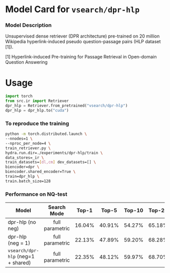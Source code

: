 # Model Card for `vsearch/dpr-hlp`

### Model Description

Unsupervised dense retriever (DPR architecture) pre-trained on 20 million Wikipedia hyperlink-induced pseudo question-passage pairs (HLP dataset [1]).

[1] Hyperlink-induced Pre-training for Passage Retrieval in Open-domain Question Answering

# Usage
```python
import torch
from src.ir import Retriever
dpr_hlp = Retriever.from_pretrained("vsearch/dpr-hlp")
dpr_hlp = dpr_hlp.to("cuda")
```

### To reproduce the training
```bash
python -m torch.distributed.launch \
--nnodes=1 \
--nproc_per_node=4 \
train_retriever.py \
hydra.run.dir=./experiments/dpr-hlp/train \
data_stores=_ir \
train_datasets=[dl,cm] dev_datasets=[] \
biencoder=dpr \
biencoder.shared_encoder=True \
train=dpr_hlp \
train.batch_size=128
```

### Performance on NQ-test

| Model             |     Search Mode          | Top-1  | Top-5  | Top-10 | Top-20  | Top-100 |
|-------------------|:------------------------:|:------:|:------:|:------:|:-------:|:-------:|
| dpr-hlp  (no neg) |  full parametric         | 16.04% | 40.91% | 54.27% | 65.18%  |  80.14% |
| dpr-hlp (neg = 1) | full parametric          | 22.13% | 47.89% | 59.20% | 68.28%  |  81.88% |
| `vsearch/dpr-hlp` (neg=1 + shared) | full parametric | 22.35% | 48.12% | 59.97% | 68.70%  |  82.35% |